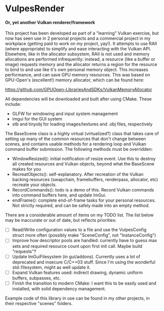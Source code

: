 # VulpesRender
#### Or, yet another Vulkan renderer/framework

This project has been developed as part of a "learning" Vulkan exercise, but now has seen use 
in 2 personal projects and a commercial project in my workplace (getting paid to work on my
project, yay!). It attempts to use RAII (where appropriate) to simplify and ease interacting
with the Vulkan API. Elsewhere, like in the allocator subsystem, RAII is not used and memory 
allocations are performed infrequently: instead, a resource (like a buffer or image) requests
memory and the allocator returns a region for the resource to bind to and use like it's own
personal memory object. This increases performance, and can save GPU memory resources. This was 
based on GPU-Open's (excellent!) memory allocator, which can be found here:

https://github.com/GPUOpen-LibrariesAndSDKs/VulkanMemoryAllocator

All dependencies will be downloaded and built after using CMake. These include:

- GLFW for windowing and input system management
- imgui for the GUI system
- stb and tinyobj for loading images/textures and .obj files, respectively

The BaseScene class is a highly virtual (virtualized?) class that takes care of setting up many of
the common resources that don't change between scenes, and contains usable methods for a rendering
loop and Vulkan command buffer submission. The following methods must be overridden:

- WindowResized(): initial notification of resize event. Use this to destroy all created resources and Vulkan objects, beyond what the BaseScene makes for you
- RecreatObjects(): self-explanatory. After recreation of the Vulkan backing resources (swapchain, framebuffers, renderpass, allocator, etc) recreate your objects.
- RecordCommands(): todo is a demo of this. Record Vulkan commands into command buffers here, and update ImGui.
- endFrame(): complete end-of-frame tasks for your personal resources. Not strictly required, and can be safely made into an empty method.

There are a considerable amount of items on my TODO list. The list below may be inaccurate or out of date, but reflects priorities:

- [ ] Read/Write configuration values to a file and use the VulpesConfig struct more often (possibly make "SceneConfig", not "InstanceConfig")
- [ ] Improve how descriptor pools are handled: currently have to guess max sets and required resource count upon first init call. Maybe build "requests"?
- [ ] Update ImGuiFilesystem (in gui/addons). Currently uses a lot of deprecated and insecure C/C++03 stuff. Since I'm using the wonderful std::filesystem, might as well update it.
- [ ] Expand Vulkan features used: indirect drawing, dynamic uniform buffers, subpasses, etc.
- [ ] Finish the transition to modern CMake: I want this to be easily used and installed, with solid dependency management.

Example code of this library in use can be found in my other projects, in their respective "scenes" folders.
